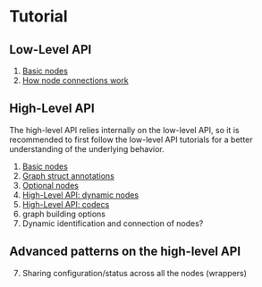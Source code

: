 # Tutorial

## Low-Level API

1. [Basic nodes](a-lowlevel/01-nodes/)
2. [How node connections work](a-lowlevel/02-connections)

## High-Level API

The high-level API relies internally on the low-level API, so
it is recommended to first follow the low-level API tutorials
for a better understanding of the underlying behavior.

1. [Basic nodes](b-highlevel/01-basic-nodes)
1. [Graph struct annotations](b-highlevel/02-annotations)
1. [Optional nodes](b-highlevel/03-optional)
1. [High-Level API: dynamic nodes](b-highlevel/04-dynamic-nodes/)
1. [High-Level API: codecs](b-highlevel/05-codecs/)
1. graph building options
1. Dynamic identification and connection of nodes?

## Advanced patterns on the high-level API

7. Sharing configuration/status across all the nodes (wrappers)